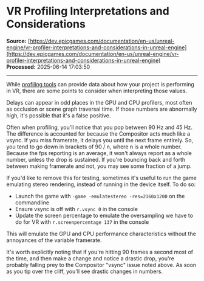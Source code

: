 # VR Profiling Interpretations and Considerations

**Source:** [https://dev.epicgames.com/documentation/en-us/unreal-engine/vr-profiler-interpretations-and-considerations-in-unreal-engine](https://dev.epicgames.com/documentation/en-us/unreal-engine/vr-profiler-interpretations-and-considerations-in-unreal-engine)  
**Processed:** 2025-06-14 17:03:50

---

While [profiling tools](/documentation/en-us/unreal-engine/vr-profiling-tools-in-unreal-engine) can provide data about how your project is performing in VR, there are some points to consider when interpreting those values.

Delays can appear in odd places in the GPU and CPU profilers, most often as occlusion or scene graph traversal time. If those numbers are abnormally high, it's possible that it's a false positive.

Often when profiling, you'll notice that you pop between 90 Hz and 45 Hz. The difference is accounted for because the Compositor acts much like a vsync. If you miss framerate, it delays you until the next frame entirely. So, you tend to go down in brackets of 90 / n, where n is a whole number. Because the fps reporting is an average, it won't always report as a whole number, unless the drop is sustained. If you're bouncing back and forth between making framerate and not, you may see some fraction of a jump.

If you'd like to remove this for testing, sometimes it's useful to run the game emulating stereo rendering, instead of running in the device itself. To do so:

-   Launch the game with `-game -emulatestereo -res=2160x1200` on the commandline
-   Ensure vsync is off with `r.vsync 0` in the console
-   Update the screen percentage to emulate the oversampling we have to do for VR with `r.screenpercentage 137` in the console

This will emulate the GPU and CPU performance characteristics without the annoyances of the variable framerate.

It's worth explicitly noting that if you're hitting 90 frames a second most of the time, and then make a change and notice a drastic drop, you're probably falling prey to the Compositor "vsync" issue noted above. As soon as you tip over the cliff, you'll see drastic changes in numbers.